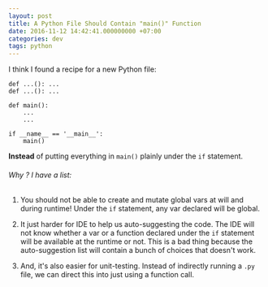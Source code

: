 ```yaml
---
layout: post
title: A Python File Should Contain "main()" Function
date: 2016-11-12 14:42:41.000000000 +07:00
categories: dev
tags: python
---
```

I think I found a recipe for a new Python file:

```
def ...(): ...
def ...(): ...

def main():
    ...
    ...

if __name__ == '__main__':
    main()
```

**Instead** of putting everything in `main()` plainly under the `if` statement. 

###### Why ? I have a list:

1. You should not be able to create and mutate global vars at will and during runtime! Under the `if` statement, any var declared will be global.

2. It just harder for IDE to help us auto-suggesting the code. The IDE will not know whether a var or a function declared under the `if` statement will be available at the runtime or not. This is a bad thing because the auto-suggestion list will contain a bunch of choices that doesn't work.

3. And, it's also easier for unit-testing. Instead of indirectly running a `.py` file, we can direct this into just using a function call.
